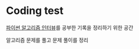 # Coding test

[파이썬 알고리즘 인터뷰](https://github.com/onlybooks/algorithm-interview)를 공부한 기록을 정리하기 위한 공간


알고리즘 문제를 풀고 문제 풀이를 정리